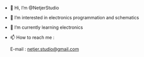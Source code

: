 - 👋 Hi, I’m @NetjerStudio
- 👀 I’m interested in electronics programmation and schematics
- 🌱 I’m currently learning electronics
- 📫 How to reach me :

    E-mail : netjer.studio@gmail.com

<!---
NetjerStudio/NetjerStudio is a ✨ special ✨ repository because its `README.md` (this file) appears on your GitHub profile.
You can click the Preview link to take a look at your changes.
--->
